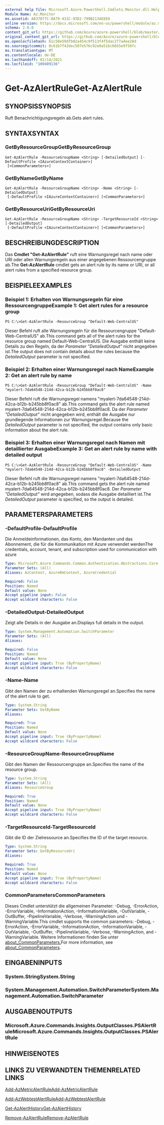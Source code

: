 ```yaml
---
external help file: Microsoft.Azure.PowerShell.Cmdlets.Monitor.dll-Help.xml
Module Name: Az.Monitor
ms.assetid: A837077C-0A79-431C-93D2-799B2134EE69
online version: https://docs.microsoft.com/en-us/powershell/module/az.monitor/get-azalertrule
schema: 2.0.0
content_git_url: https://github.com/Azure/azure-powershell/blob/master/src/Monitor/Monitor/help/Get-AzAlertRule.md
original_content_git_url: https://github.com/Azure/azure-powershell/blob/master/src/Monitor/Monitor/help/Get-AzAlertRule.md
ms.openlocfilehash: 61c50e59dfb02a454c9f513f4f5dac277a4ee28d
ms.sourcegitcommit: 0c61b7f42dec507e576c92e0a516c6655e9f50fc
ms.translationtype: MT
ms.contentlocale: de-DE
ms.lasthandoff: 02/14/2021
ms.locfileid: "100409136"
---
```

# <span data-ttu-id="c978c-101">Get-AzAlertRule</span><span class="sxs-lookup"><span data-stu-id="c978c-101">Get-AzAlertRule</span></span>

## <span data-ttu-id="c978c-102">SYNOPSIS</span><span class="sxs-lookup"><span data-stu-id="c978c-102">SYNOPSIS</span></span>
<span data-ttu-id="c978c-103">Ruft Benachrichtigungsregeln ab.</span><span class="sxs-lookup"><span data-stu-id="c978c-103">Gets alert rules.</span></span>

## <span data-ttu-id="c978c-104">SYNTAX</span><span class="sxs-lookup"><span data-stu-id="c978c-104">SYNTAX</span></span>

### <span data-ttu-id="c978c-105">GetByResourceGroup</span><span class="sxs-lookup"><span data-stu-id="c978c-105">GetByResourceGroup</span></span>
```
Get-AzAlertRule -ResourceGroupName <String> [-DetailedOutput] [-DefaultProfile <IAzureContextContainer>]
 [<CommonParameters>]
```

### <span data-ttu-id="c978c-106">GetByName</span><span class="sxs-lookup"><span data-stu-id="c978c-106">GetByName</span></span>
```
Get-AzAlertRule -ResourceGroupName <String> -Name <String> [-DetailedOutput]
 [-DefaultProfile <IAzureContextContainer>] [<CommonParameters>]
```

### <span data-ttu-id="c978c-107">GetByResourceUri</span><span class="sxs-lookup"><span data-stu-id="c978c-107">GetByResourceUri</span></span>
```
Get-AzAlertRule -ResourceGroupName <String> -TargetResourceId <String> [-DetailedOutput]
 [-DefaultProfile <IAzureContextContainer>] [<CommonParameters>]
```

## <span data-ttu-id="c978c-108">BESCHREIBUNG</span><span class="sxs-lookup"><span data-stu-id="c978c-108">DESCRIPTION</span></span>
<span data-ttu-id="c978c-109">Das **Cmdlet "Get-AzAlertRule"** ruft eine Warnungsregel nach name oder URI oder allen Warnungsregeln aus einer angegebenen Ressourcengruppe ab.</span><span class="sxs-lookup"><span data-stu-id="c978c-109">The **Get-AzAlertRule** cmdlet gets an alert rule by its name or URI, or all alert rules from a specified resource group.</span></span>

## <span data-ttu-id="c978c-110">BEISPIELE</span><span class="sxs-lookup"><span data-stu-id="c978c-110">EXAMPLES</span></span>

### <span data-ttu-id="c978c-111">Beispiel 1: Erhalten von Warnungsregeln für eine Ressourcengruppe</span><span class="sxs-lookup"><span data-stu-id="c978c-111">Example 1: Get alert rules for a resource group</span></span>
```
PS C:\>Get-AzAlertRule -ResourceGroup "Default-Web-CentralUS"
```

<span data-ttu-id="c978c-112">Dieser Befehl ruft alle Warnungsregeln für die Ressourcengruppe "Default-Web-CentralUS" ab.</span><span class="sxs-lookup"><span data-stu-id="c978c-112">This command gets all of the alert rules for the resource group named Default-Web-CentralUS.</span></span>
<span data-ttu-id="c978c-113">Die Ausgabe enthält keine Details zu den Regeln, da der *Parameter "DetailedOutput"* nicht angegeben ist.</span><span class="sxs-lookup"><span data-stu-id="c978c-113">The output does not contain details about the rules because the *DetailedOutput* parameter is not specified.</span></span>

### <span data-ttu-id="c978c-114">Beispiel 2: Erhalten einer Warnungsregel nach Name</span><span class="sxs-lookup"><span data-stu-id="c978c-114">Example 2: Get an alert rule by name</span></span>
```
PS C:\>Get-AzAlertRule -ResourceGroup "Default-Web-CentralUS" -Name "myalert-7da64548-214d-42ca-b12b-b245bb8f0ac8"
```

<span data-ttu-id="c978c-115">Dieser Befehl ruft die Warnungsregel namens "myalert-7da64548-214d-42ca-b12b-b245bb8f0ac8" ab.</span><span class="sxs-lookup"><span data-stu-id="c978c-115">This command gets the alert rule named myalert-7da64548-214d-42ca-b12b-b245bb8f0ac8.</span></span>
<span data-ttu-id="c978c-116">Da der *Parameter "DetailedOutput"* nicht angegeben wird, enthält die Ausgabe nur grundlegende Informationen zur Warnungsregel.</span><span class="sxs-lookup"><span data-stu-id="c978c-116">Because the *DetailedOutput* parameter is not specified, the output contains only basic information about the alert rule.</span></span>

### <span data-ttu-id="c978c-117">Beispiel 3: Erhalten einer Warnungsregel nach Namen mit detaillierter Ausgabe</span><span class="sxs-lookup"><span data-stu-id="c978c-117">Example 3: Get an alert rule by name with detailed output</span></span>
```
PS C:\>Get-AzAlertRule -ResourceGroup "Default-Web-CentralUS" -Name "myalert-7da64548-214d-42ca-b12b-b245bb8f0ac8" -DetailedOutput
```

<span data-ttu-id="c978c-118">Dieser Befehl ruft die Warnungsregel namens "myalert-7da64548-214d-42ca-b12b-b245bb8f0ac8" ab.</span><span class="sxs-lookup"><span data-stu-id="c978c-118">This command gets the alert rule named myalert-7da64548-214d-42ca-b12b-b245bb8f0ac8.</span></span>
<span data-ttu-id="c978c-119">Der *Parameter "DetailedOutput"* wird angegeben, sodass die Ausgabe detailliert ist.</span><span class="sxs-lookup"><span data-stu-id="c978c-119">The *DetailedOutput* parameter is specified, so the output is detailed.</span></span>

## <span data-ttu-id="c978c-120">PARAMETERS</span><span class="sxs-lookup"><span data-stu-id="c978c-120">PARAMETERS</span></span>

### <span data-ttu-id="c978c-121">-DefaultProfile</span><span class="sxs-lookup"><span data-stu-id="c978c-121">-DefaultProfile</span></span>
<span data-ttu-id="c978c-122">Die Anmeldeinformationen, das Konto, den Mandanten und das Abonnement, die für die Kommunikation mit Azure verwendet werden</span><span class="sxs-lookup"><span data-stu-id="c978c-122">The credentials, account, tenant, and subscription used for communication with azure</span></span>

```yaml
Type: Microsoft.Azure.Commands.Common.Authentication.Abstractions.Core.IAzureContextContainer
Parameter Sets: (All)
Aliases: AzContext, AzureRmContext, AzureCredential

Required: False
Position: Named
Default value: None
Accept pipeline input: False
Accept wildcard characters: False
```

### <span data-ttu-id="c978c-123">-DetailedOutput</span><span class="sxs-lookup"><span data-stu-id="c978c-123">-DetailedOutput</span></span>
<span data-ttu-id="c978c-124">Zeigt alle Details in der Ausgabe an.</span><span class="sxs-lookup"><span data-stu-id="c978c-124">Displays full details in the output.</span></span>

```yaml
Type: System.Management.Automation.SwitchParameter
Parameter Sets: (All)
Aliases:

Required: False
Position: Named
Default value: None
Accept pipeline input: True (ByPropertyName)
Accept wildcard characters: False
```

### <span data-ttu-id="c978c-125">-Name</span><span class="sxs-lookup"><span data-stu-id="c978c-125">-Name</span></span>
<span data-ttu-id="c978c-126">Gibt den Namen der zu erhaltenden Warnungsregel an.</span><span class="sxs-lookup"><span data-stu-id="c978c-126">Specifies the name of the alert rule to get.</span></span>

```yaml
Type: System.String
Parameter Sets: GetByName
Aliases:

Required: True
Position: Named
Default value: None
Accept pipeline input: True (ByPropertyName)
Accept wildcard characters: False
```

### <span data-ttu-id="c978c-127">-ResourceGroupName</span><span class="sxs-lookup"><span data-stu-id="c978c-127">-ResourceGroupName</span></span>
<span data-ttu-id="c978c-128">Gibt den Namen der Ressourcengruppe an.</span><span class="sxs-lookup"><span data-stu-id="c978c-128">Specifies the name of the resource group.</span></span>

```yaml
Type: System.String
Parameter Sets: (All)
Aliases: ResourceGroup

Required: True
Position: Named
Default value: None
Accept pipeline input: True (ByPropertyName)
Accept wildcard characters: False
```

### <span data-ttu-id="c978c-129">-TargetResourceId</span><span class="sxs-lookup"><span data-stu-id="c978c-129">-TargetResourceId</span></span>
<span data-ttu-id="c978c-130">Gibt die ID der Zielressource an.</span><span class="sxs-lookup"><span data-stu-id="c978c-130">Specifies the ID of the target resource.</span></span>

```yaml
Type: System.String
Parameter Sets: GetByResourceUri
Aliases:

Required: True
Position: Named
Default value: None
Accept pipeline input: True (ByPropertyName)
Accept wildcard characters: False
```

### <span data-ttu-id="c978c-131">CommonParameters</span><span class="sxs-lookup"><span data-stu-id="c978c-131">CommonParameters</span></span>
<span data-ttu-id="c978c-132">Dieses Cmdlet unterstützt die allgemeinen Parameter: -Debug, -ErrorAction, -ErrorVariable, -InformationAction, -InformationVariable, -OutVariable, -OutBuffer, -PipelineVariable, -Verbose, -WarningAction und -WarningVariable.</span><span class="sxs-lookup"><span data-stu-id="c978c-132">This cmdlet supports the common parameters: -Debug, -ErrorAction, -ErrorVariable, -InformationAction, -InformationVariable, -OutVariable, -OutBuffer, -PipelineVariable, -Verbose, -WarningAction, and -WarningVariable.</span></span> <span data-ttu-id="c978c-133">Weitere Informationen finden Sie unter [about_CommonParameters.](http://go.microsoft.com/fwlink/?LinkID=113216)</span><span class="sxs-lookup"><span data-stu-id="c978c-133">For more information, see [about_CommonParameters](http://go.microsoft.com/fwlink/?LinkID=113216).</span></span>

## <span data-ttu-id="c978c-134">EINGABEN</span><span class="sxs-lookup"><span data-stu-id="c978c-134">INPUTS</span></span>

### <span data-ttu-id="c978c-135">System.String</span><span class="sxs-lookup"><span data-stu-id="c978c-135">System.String</span></span>

### <span data-ttu-id="c978c-136">System.Management.Automation.SwitchParameter</span><span class="sxs-lookup"><span data-stu-id="c978c-136">System.Management.Automation.SwitchParameter</span></span>

## <span data-ttu-id="c978c-137">AUSGABEN</span><span class="sxs-lookup"><span data-stu-id="c978c-137">OUTPUTS</span></span>

### <span data-ttu-id="c978c-138">Microsoft.Azure.Commands.Insights.OutputClasses.PSAlertRule</span><span class="sxs-lookup"><span data-stu-id="c978c-138">Microsoft.Azure.Commands.Insights.OutputClasses.PSAlertRule</span></span>

## <span data-ttu-id="c978c-139">HINWEISE</span><span class="sxs-lookup"><span data-stu-id="c978c-139">NOTES</span></span>

## <span data-ttu-id="c978c-140">LINKS ZU VERWANDTEN THEMEN</span><span class="sxs-lookup"><span data-stu-id="c978c-140">RELATED LINKS</span></span>


[<span data-ttu-id="c978c-141">Add-AzMetricAlertRule</span><span class="sxs-lookup"><span data-stu-id="c978c-141">Add-AzMetricAlertRule</span></span>](./Add-AzMetricAlertRule.md)

[<span data-ttu-id="c978c-142">Add-AzWebtestAlertRule</span><span class="sxs-lookup"><span data-stu-id="c978c-142">Add-AzWebtestAlertRule</span></span>](./Add-AzWebtestAlertRule.md)

[<span data-ttu-id="c978c-143">Get-AzAlertHistory</span><span class="sxs-lookup"><span data-stu-id="c978c-143">Get-AzAlertHistory</span></span>](./Get-AzAlertHistory.md)

[<span data-ttu-id="c978c-144">Remove-AzAlertRule</span><span class="sxs-lookup"><span data-stu-id="c978c-144">Remove-AzAlertRule</span></span>](./Remove-AzAlertRule.md)


